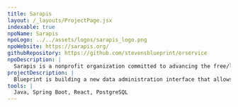 ```yaml
---
title: Sarapis
layout: /_layouts/ProjectPage.jsx
indexable: true
npoName: Sarapis
npoLogo: ../../assets/logos/sarapis_logo.png
npoWebsite: https://sarapis.org/
githubRepository: https://github.com/stevensblueprint/orservice
npoDescription: |
  Sarapis is a nonprofit organization committed to advancing the free/libre/open source movement by developing technology solutions for NGOs, community groups, and government agencies. Their work focuses on improving access to health, human, and social services information through open data standards and interoperable software tools. By supporting initiatives like Open Referral, Sarapis helps create structured, accessible, and shareable resource directories that connect people with the services they need.
projectDescription: |
  Blueprint is building a new data administration interface that allows non-profit organizations to efficiently create, update, and manage HSDS-compliant datasets. This tool will support database CRUD operations, user management, taxonomy structuring, and data import/export while seamlessly integrating with other open-source HSDS tools like Connect211 for public-facing directories. By modernizing the management of human service data, this open-source project will enhance resource accessibility, streamline social service referrals, and improve interoperability within the Open Referral ecosystem.
tools: |
  Java, Spring Boot, React, PostgreSQL
---
```


